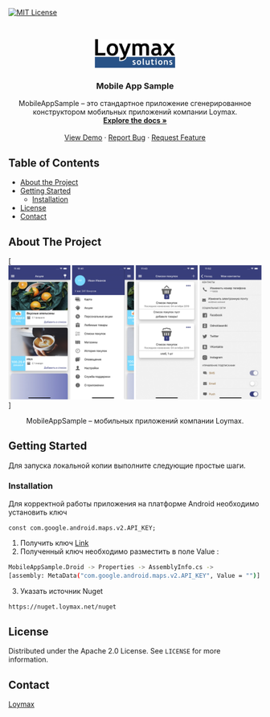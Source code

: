 <!-- PROJECT SHIELDS -->
<!--
*** I'm using markdown "reference style" links for readability.
*** Reference links are enclosed in brackets [ ] instead of parentheses ( ).
*** See the bottom of this document for the declaration of the reference variables
*** for contributors-url, forks-url, etc. This is an optional, concise syntax you may use.
*** https://www.markdownguide.org/basic-syntax/#reference-style-links
-->
[![MIT License][license-shield]][license-url]

<!-- PROJECT LOGO -->
<br />
<p align="center">
  <a href="https://github.com/LoymaxSolutions/mobile-app-sample">
    <img src="Images/logo.png" alt="Logo" width="160" height="57">
  </a>

  <h3 align="center">Mobile App Sample</h3>

  <p align="center">
    MobileAppSample – это стандартное приложение сгенерированное конструктором мобильных приложений компании Loymax.
    <br />
    <a href="https://github.com/LoymaxSolutions/mobile-app-sample"><strong>Explore the docs »</strong></a>
    <br />
    <br />
    <a href="https://github.com/LoymaxSolutions/mobile-app-sample">View Demo</a>
    ·
    <a href="https://github.com/LoymaxSolutions/mobile-app-sample/issues">Report Bug</a>
    ·
    <a href="https://github.com/LoymaxSolutions/mobile-app-sample/issues">Request Feature</a>
  </p>
</p>



<!-- TABLE OF CONTENTS -->
## Table of Contents

* [About the Project](#about-the-project)
* [Getting Started](#getting-started)
  * [Installation](#installation)
* [License](#license)
* [Contact](#contact)

<!-- ABOUT THE PROJECT -->
## About The Project

[![Product Name Screen Shot][product-screenshot-1]]
 <p align="center">
    MobileAppSample – мобильных приложений компании Loymax.
 </p>

<!-- GETTING STARTED -->
## Getting Started

Для запуска локальной копии выполните следующие простые шаги.

### Installation

Для корректной работы приложения на платформе Android необходимо установить ключ 
```JS
const com.google.android.maps.v2.API_KEY;
```
1. Получить ключ [Link](https://developers.google.com/maps/documentation/android-sdk/get-api-key)
2. Полученный ключ необходимо разместить в поле Value :
```sh
MobileAppSample.Droid -> Properties -> AssemblyInfo.cs -> 
[assembly: MetaData("com.google.android.maps.v2.API_KEY", Value = "")] 
```
3. Указать источник Nuget
```sh
https://nuget.loymax.net/nuget 
```

<!-- LICENSE -->
## License

Distributed under the Apache 2.0 License. See `LICENSE` for more information.

<!-- CONTACT -->
## Contact

[Loymax](https://loymax.io/en/)

<!-- MARKDOWN LINKS & IMAGES -->
<!-- https://www.markdownguide.org/basic-syntax/#reference-style-links -->
[license-shield]: https://img.shields.io/badge/License-Apache%202.0-blue.svg
[license-url]: https://github.com/LoymaxSolutions/mobile-app-sample/blob/master/LICENSE
[product-screenshot-1]: Images/screenshot1.png